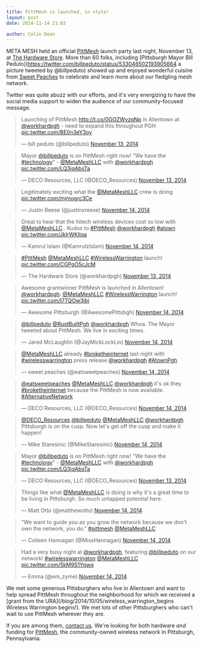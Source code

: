 ```yaml
---
title: PittMesh is launched, in style!
layout: post
date: 2014-11-14 21:03

author: Colin Dean
---
```


META MESH held an official [PittMesh](http://pittmesh.net) launch party
last night, November 13, at [The Hardware Store](http://workhardpgh.com/). 
More than 60 folks, including [Pittsburgh Mayor Bill 
Peduto](https://twitter.com/billpeduto/status/533046502193905664 a picture tweeted by @billpeduto)
showed up and enjoyed wonderful cuisine from [Sweet 
Peaches](https://www.facebook.com/eatsweetpeaches) to celebrate and 
learn more about our fledgling mesh network.

Twitter was quite abuzz with our efforts, and it's very energizing to have
the social media support to widen the audience of our community-focused message.

<blockquote class="twitter-tweet" lang="en"><p>Launching of PittMesh <a href="http://t.co/0GOZWyzqNp">http://t.co/0GOZWyzqNp</a> in Allentown at <a href="https://twitter.com/workhardpgh">@workhardpgh</a> - need to expand this throughout PGH <a href="http://t.co/BE0n3eY3oy">pic.twitter.com/BE0n3eY3oy</a></p>&mdash; bill peduto (@billpeduto) <a href="https://twitter.com/billpeduto/status/533046502193905664">November 13, 2014</a></blockquote>
<blockquote class="twitter-tweet" lang="en"><p>Mayor <a href="https://twitter.com/billpeduto">@billpeduto</a> is on PittMesh right now! &quot;We have the <a href="https://twitter.com/hashtag/technology?src=hash">#technology</a>&quot; - <a href="https://twitter.com/MetaMeshLLC">@MetaMeshLLC</a> with <a href="https://twitter.com/workhardpgh">@workhardpgh</a> <a href="http://t.co/LQ3jqAbsTa">pic.twitter.com/LQ3jqAbsTa</a></p>&mdash; DECO Resources, LLC (@DECO_Resources) <a href="https://twitter.com/DECO_Resources/status/533046143492444160">November 13, 2014</a></blockquote>
<blockquote class="twitter-tweet" lang="en"><p>Legitimately exciting what the <a href="https://twitter.com/MetaMeshLLC">@MetaMeshLLC</a> crew is doing <a href="http://t.co/mjmogrc3Ce">pic.twitter.com/mjmogrc3Ce</a></p>&mdash; Justin Reese (@justinxreese) <a href="https://twitter.com/justinxreese/status/533057162348470273">November 14, 2014</a></blockquote>
<blockquote class="twitter-tweet" lang="en"><p>Great to hear that the hitech wireless devices cost so low with <a href="https://twitter.com/MetaMeshLLC">@MetaMeshLLC</a> . Kudos to <a href="https://twitter.com/hashtag/PittMesh?src=hash">#PittMesh</a> <a href="https://twitter.com/workhardpgh">@workhardpgh</a> <a href="https://twitter.com/hashtag/atown?src=hash">#atown</a> <a href="http://t.co/JkIrWKIIqa">pic.twitter.com/JkIrWKIIqa</a></p>&mdash; Kamrul Islam (@KamrulzIslam) <a href="https://twitter.com/KamrulzIslam/status/533047643912826880">November 14, 2014</a></blockquote>
<blockquote class="twitter-tweet" lang="en"><p><a href="https://twitter.com/hashtag/PittMesh?src=hash">#PittMesh</a> <a href="https://twitter.com/MetaMeshLLC">@MetaMeshLLC</a> <a href="https://twitter.com/hashtag/WirelessWarrington?src=hash">#WirelessWarrington</a> launch! <a href="http://t.co/CGPgO5cJcM">pic.twitter.com/CGPgO5cJcM</a></p>&mdash; The Hardware Store (@workhardpgh) <a href="https://twitter.com/workhardpgh/status/533046065302601728">November 13, 2014</a></blockquote>
<blockquote class="twitter-tweet" lang="en"><p>Awesome grantwinner PittMesh is launched in Allentown! <a href="https://twitter.com/workhardpgh">@workhardpgh</a>: <a href="https://twitter.com/MetaMeshLLC">@MetaMeshLLC</a> <a href="https://twitter.com/hashtag/WirelessWarrington?src=hash">#WirelessWarrington</a> launch! <a href="http://t.co/I7TQOw3jbj">pic.twitter.com/I7TQOw3jbj</a></p>&mdash; Awesome Pittsburgh (@AwesomePittsbgh) <a href="https://twitter.com/AwesomePittsbgh/status/533079144285110274">November 14, 2014</a></blockquote>
<blockquote class="twitter-tweet" lang="en"><p><a href="https://twitter.com/billpeduto">@billpeduto</a> <a href="https://twitter.com/RustBuiltPgh">@RustBuiltPgh</a> <a href="https://twitter.com/workhardpgh">@workhardpgh</a> Whoa. The Mayor tweeted about PittMesh. We live in exciting times.</p>&mdash; Jared McLaughlin (@JayMickLockLin) <a href="https://twitter.com/JayMickLockLin/status/533282482544975873">November 14, 2014</a></blockquote>
<blockquote class="twitter-tweet" lang="en"><p><a href="https://twitter.com/MetaMeshLLC">@MetaMeshLLC</a> already <a href="https://twitter.com/hashtag/broketheinternet?src=hash">#broketheinternet</a> last night with <a href="https://twitter.com/hashtag/wirelesswarrington?src=hash">#wirelesswarrington</a> press release <a href="https://twitter.com/workhardpgh">@workhardpgh</a> <a href="https://twitter.com/hashtag/AtownPgh?src=hash">#AtownPgh</a></p>&mdash; sweet peaches (@eatsweetpeaches) <a href="https://twitter.com/eatsweetpeaches/status/533236236551745536">November 14, 2014</a></blockquote>
<blockquote class="twitter-tweet" lang="en"><p><a href="https://twitter.com/eatsweetpeaches">@eatsweetpeaches</a> <a href="https://twitter.com/MetaMeshLLC">@MetaMeshLLC</a> <a href="https://twitter.com/workhardpgh">@workhardpgh</a> it&#39;s ok they <a href="https://twitter.com/hashtag/broketheinternet?src=hash">#broketheinternet</a> because the PittMesh is now available. <a href="https://twitter.com/hashtag/AlternativeNetwork?src=hash">#AlternativeNetwork</a></p>&mdash; DECO Resources, LLC (@DECO_Resources) <a href="https://twitter.com/DECO_Resources/status/533237686803640321">November 14, 2014</a></blockquote>
<blockquote class="twitter-tweet" lang="en"><p><a href="https://twitter.com/DECO_Resources">@DECO_Resources</a> <a href="https://twitter.com/billpeduto">@billpeduto</a> <a href="https://twitter.com/MetaMeshLLC">@MetaMeshLLC</a> <a href="https://twitter.com/workhardpgh">@workhardpgh</a> Pittsburgh is on the cusp. Now let&#39;s get off the cusp and make it happen!</p>&mdash; Mike Staresinic (@MikeStaresinic) <a href="https://twitter.com/MikeStaresinic/status/533046853802393600">November 14, 2014</a></blockquote>
<blockquote class="twitter-tweet" lang="en"><p>Mayor <a href="https://twitter.com/billpeduto">@billpeduto</a> is on PittMesh right now! &quot;We have the <a href="https://twitter.com/hashtag/technology?src=hash">#technology</a>&quot; - <a href="https://twitter.com/MetaMeshLLC">@MetaMeshLLC</a> with <a href="https://twitter.com/workhardpgh">@workhardpgh</a> <a href="http://t.co/LQ3jqAbsTa">pic.twitter.com/LQ3jqAbsTa</a></p>&mdash; DECO Resources, LLC (@DECO_Resources) <a href="https://twitter.com/DECO_Resources/status/533046143492444160">November 13, 2014</a></blockquote>
<blockquote class="twitter-tweet" lang="en"><p>Things like what <a href="https://twitter.com/MetaMeshLLC">@MetaMeshLLC</a> is doing is why it&#39;s a great time to be living in Pittsburgh. So much untapped potential here.</p>&mdash; Matt Otto (@matthewotto) <a href="https://twitter.com/matthewotto/status/533063422834126848">November 14, 2014</a></blockquote>
<blockquote class="twitter-tweet" lang="en"><p>&quot;We want to guide you as you grow the network because we don&#39;t own the network, you do.&quot; <a href="https://twitter.com/hashtag/pittmesh?src=hash">#pittmesh</a> <a href="https://twitter.com/MetaMeshLLC">@MetaMeshLLC</a></p>&mdash; Colleen Hannagan (@MissHannagan) <a href="https://twitter.com/MissHannagan/status/533048294055108609">November 14, 2014</a></blockquote>
<blockquote class="twitter-tweet" lang="en"><p>Had a very busy night at <a href="https://twitter.com/workhardpgh">@workhardpgh</a>, featuring <a href="https://twitter.com/billpeduto">@billpeduto</a> on our network! <a href="https://twitter.com/hashtag/wirelesswarrington?src=hash">#wirelesswarrington</a> <a href="https://twitter.com/MetaMeshLLC">@MetaMeshLLC</a> <a href="http://t.co/5kM9S1Yqwq">pic.twitter.com/5kM9S1Yqwq</a></p>&mdash; Emma (@em_zyme) <a href="https://twitter.com/em_zyme/status/533068899101995011">November 14, 2014</a></blockquote>

We met some generous Pittsburghers who live in Allentown and want to help spread
PittMesh throughout the neighborhood for which we received a [grant from the
URA](/blog/2014/10/05/wireless_warrington_begins Wireless 
Warrington begins!). We met lots of other Pittsburghers who can't wait to use PittMesh
wherever they are.

If you are among them, [contact us](/contact.html). We're looking for both hardware
_and_ funding for [PittMesh](http://www.pittmesh.net), the community-owned wireless 
network in Pittsburgh, Pennsylvania.

<script async src="//platform.twitter.com/widgets.js" charset="utf-8"></script>

